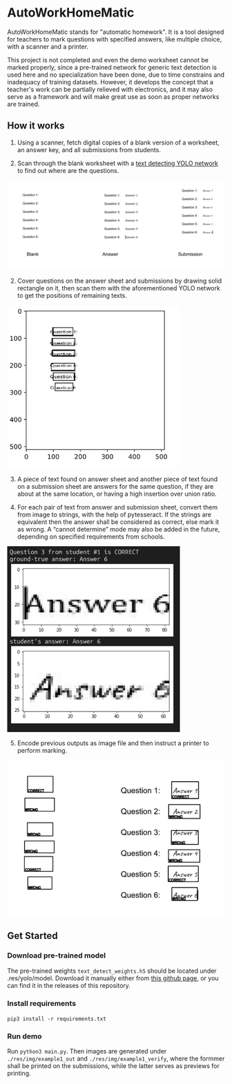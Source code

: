 # AutoWorkHomeMatic

AutoWorkHomeMatic stands for "automatic homework". It is a tool designed for 
teachers to mark questions with specified answers, like multiple choice, with a 
scanner and a printer.  

This project is not completed and even the demo worksheet cannot be marked properly, 
since a pre-trained network for generic text detection is used here and no 
specialization have been done, due to time constrains and inadequacy of 
training datasets. However, it develops the concept that a teacher's work can be 
partially relieved with electronics, and it may also serve as a framework and will 
make great use as soon as proper networks are trained. 

## How it works

1. Using a scanner, fetch digital copies of a blank version of a worksheet, an
answer key, and all submissions from students. 

2. Scan through the blank worksheet with a 
[text detecting YOLO network](https://github.com/Neerajj9/Text-Detection-using-Yolo-Algorithm-in-keras-tensorflow)
to find out where are the questions. 

<img src="./res/img/img0.png" width="800"/>

2. Cover questions on the answer sheet and submissions by drawing solid rectangle on
it, then scan them with the aforementioned YOLO network to get the positions of 
remaining texts. 

<img src="./res/img/img1.png" width="400"/>

3. A piece of text found on answer sheet and another piece of text found on a 
submission sheet are answers for the same question, if they are about at the same
location, or having a high insertion over union ratio. 

4. For each pair of text from answer and submission sheet, convert them from image 
to strings, with the help of pytesseract. If the strings are equivalent then the
answer shall be considered as correct, else mark it as wrong. A “cannot determine” 
mode may also be added in the future, depending on specified requirements from 
schools. 

<img src="./res/img/img3.png" width="400"/>

5. Encode previous outputs as image file and then instruct a printer to perform 
marking. 

<img src="./res/img/img4.png" width="600"/>



## Get Started

### Download pre-trained model
The pre-trained weights `text_detect_weights.h5` should be located under .res/yolo/model. Download it manually either from [this github page](https://github.com/Neerajj9/Text-Detection-using-Yolo-Algorithm-in-keras-tensorflow), 
or you can find it in the releases of this repository.

### Install requirements 
```pip3 install -r requirements.txt```

### Run demo
Run `python3 main.py`.
Then images are generated under `./res/img/example1_out` and `./res/img/example1_verify`, where the formmer shall be printed on the submissions, while the latter serves as previews for printing. 
